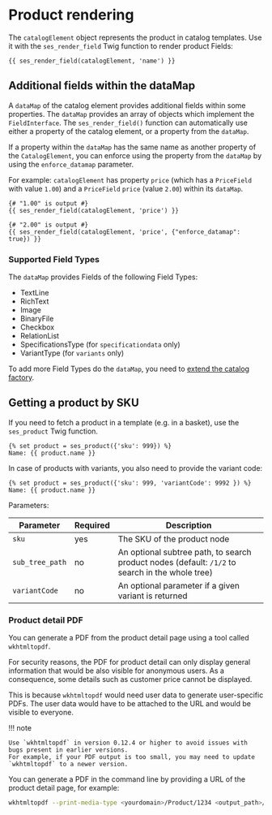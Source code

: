 # Product rendering

The `catalogElement` object represents the product in catalog templates.
Use it with the `ses_render_field` Twig function to render product Fields:

``` html+twig
{{ ses_render_field(catalogElement, 'name') }}
```

## Additional fields within the dataMap

A `dataMap` of the catalog element provides additional fields within some properties.
The `dataMap` provides an array of objects which implement the `FieldInterface`.
The `ses_render_field()` function can automatically use either a property of the catalog element, or a property from the `dataMap`.

If a property within the `dataMap` has the same name as another property of the `CatalogElement`,
you can enforce using the property from the `dataMap` by using the `enforce_datamap` parameter.

For example: `catalogElement` has property `price` (which has a `PriceField` with value `1.00`) and a `PriceField` `price` (value `2.00`) within its `dataMap`.

``` html+twig
{# "1.00" is output #}
{{ ses_render_field(catalogElement, 'price') }}
 
{# "2.00" is output #}
{{ ses_render_field(catalogElement, 'price', {"enforce_datamap": true}) }}
```

### Supported Field Types

The `dataMap` provides Fields of the following Field Types:

- TextLine
- RichText
- Image
- BinaryFile
- Checkbox
- RelationList
- SpecificationsType (for `specificationdata` only)
- VariantType (for `variants` only)

To add more Field Types do the `dataMap`, you need to [extend the catalog factory](catalog_api/extending_a_catalogfactory.md).

## Getting a product by SKU

If you need to fetch a product in a template (e.g. in a basket), use the `ses_product` Twig function.

``` html+twig
{% set product = ses_product({'sku': 999}) %}
Name: {{ product.name }}
```
In case of products with variants, you also need to provide the variant code:

``` html+twig
{% set product = ses_product({'sku': 999, 'variantCode': 9992 }) %}
Name: {{ product.name }}
```

Parameters:

|Parameter|Required|Description|
|--- |--- |--- |
|`sku`|yes|The SKU of the product node|
|`sub_tree_path`|no|An optional subtree path, to search product nodes (default: `/1/2` to search in the whole tree)|
|`variantCode`|no|An optional parameter if a given variant is returned|


### Product detail PDF

You can generate a PDF from the product detail page using a tool called `wkhtmltopdf`.
 
For security reasons, the PDF for product detail can only display general information
that would be also visible for anonymous users.
As a consequence, some details such as customer price cannot be displayed.
    
This is because `wkhtmltopdf` would need user data to generate user-specific PDFs.
The user data would have to be attached to the URL and would be visible to everyone.  

!!! note

    Use `wkhtmltopdf` in version 0.12.4 or higher to avoid issues with bugs present in earlier versions.
    For example, if your PDF output is too small, you may need to update `wkhtmltopdf` to a newer version. 

You can generate a PDF in the command line by providing a URL of the product detail page, for example:

``` bash
wkhtmltopdf --print-media-type <yourdomain>/Product/1234 <output_path>/product-detail.pdf
```
